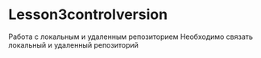 # Lesson3controlversion
Работа с локальным и удаленным репозиторием
  Необходимо связать локальный и удаленный репозиторий
